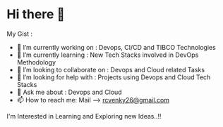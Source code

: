 # Hi there 👋


<!--
**rcvenky/rcvenky** is a ✨ _special_ ✨ repository because its `README.md` (this file) appears on your GitHub profile.
-->

 My Gist :


 - 🔭 I’m currently working on : Devops, CI/CD and TIBCO Technologies
 - 🌱 I’m currently learning : New Tech Stacks involved in DevOps Methodology
 - 👯 I’m looking to collaborate on : Devops and Cloud related Tasks
 - 🤔 I’m looking for help with : Projects using Devops and Cloud Tech Stacks
 - 💬 Ask me about : Devops and Cloud
 - 📫 How to reach me: Mail --> rcvenky26@gmail.com

I'm Interested in Learning and Exploring new Ideas..!!

<!--
# - 📫 How to reach me: [Venkatesh Rajendran](rcvenky26@gmail.com)
-->
